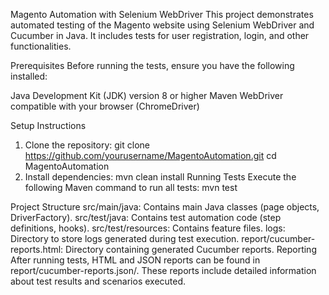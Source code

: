 Magento Automation with Selenium WebDriver
This project demonstrates automated testing of the Magento website using Selenium WebDriver and Cucumber in Java. It includes tests for user registration, login, and other functionalities.

Prerequisites
Before running the tests, ensure you have the following installed:

Java Development Kit (JDK) version 8 or higher
Maven
WebDriver compatible with your browser (ChromeDriver)

Setup Instructions
1. Clone the repository:
    git clone https://github.com/yourusername/MagentoAutomation.git
    cd MagentoAutomation
2. Install dependencies:
    mvn clean install
Running Tests
  Execute the following Maven command to run all tests:
    mvn test

Project Structure
  src/main/java: Contains main Java classes (page objects, DriverFactory).
  src/test/java: Contains test automation code (step definitions, hooks).
  src/test/resources: Contains feature files.
  logs: Directory to store logs generated during test execution.
  report/cucumber-reports.html: Directory containing generated Cucumber reports.
Reporting
After running tests, HTML and JSON reports can be found in report/cucumber-reports.json/. These reports include detailed information about test results and scenarios executed.
